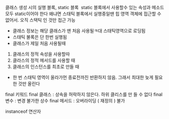 클래스 생성 시의 실행 블록, static 블록
﻿
static 블록에서 사용할수 있는 속성과 메소드 모두 static이어야 한다
왜냐면 스태틱 블록에서 실행중일땐 힙 영역 객체에 접근할 수 없어서. 오직 스택틱 인 것만 접근 가능

- 클래스 정보는 해당 클래스가 맨 처음 사용될ㅋ대 스태틱영역으로 로딩됨
- 스태틱 불록은 단 한번 실행됨
- 클래스가 제일 처음 사용될때
1. 클래스의 정적 속성을 사용할따
2. 클라스의 정적 메서드를 사용할 때
3. 클래스의 인스턴스를 최초로 만들 때

- 한 번 스태틱 영역이 올라가먼 종료전까진 반환하지 않음. 그래서 최대한 늦게 필요한 것만 올린다


final 키워드
﻿final 클래스 : 상속을 허락하지 않은다. 하위 클리스를 만
들 수 없다
final 변수 : 변경 불가한 상수
final 메서드 : 오버라이딩 ( 재정의 ) 불가

instanceof 연산자
﻿
